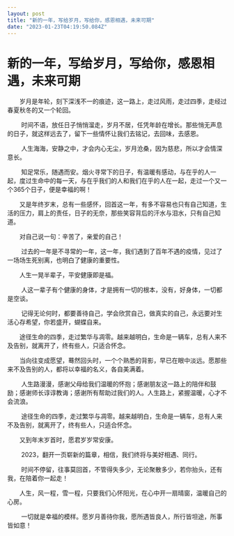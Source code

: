 ```yaml
---
layout: post
title: "新的一年，写给岁月，写给你，感恩相遇，未来可期"
date: "2023-01-23T04:19:50.084Z"
---
```

新的一年，写给岁月，写给你，感恩相遇，未来可期
=======================

　　岁月是年轮，刻下深浅不一的痕迹，这一路上，走过风雨，走过四季，走经过春夏秋冬的又一个轮回。

　　 时间不语，放任日子悄悄溜走，岁月不居，任凭年龄在增长。那些悄无声息的日子，就这样远去了，留下一些情怀让我们去铭记，去回味，去感恩。

　　 人生海海，安静之中，才会内心无尘，岁月沧桑，因为慈悲，所以才会情深意长。

　　 知足常乐，随遇而安。烟火寻常下的日子，有温暖有感动，与在乎的人一起，度过生命中的每一天，与在乎我们的人和我们在乎的人在一起，走过一个又一个365个日子，便是幸福的啊！

　　又是年终岁末，总有一些感怀，回首这一年，有多不容易也只有自己知道，生活的压力，肩上的责任，日子的无奈，那些笑容背后的汗水与泪水，只有自己知道。

　　对自己说一句：辛苦了，亲爱的自己！

　　 过去的一年是不寻常的一年，这一年，我们遇到了百年不遇的疫情，见过了一场场生死别离，也明白了健康的重要性。

　　人生一晃半辈子，平安健康即是福。

　　 人这一辈子有个健康的身体，才是拥有一切的根本，没有，好身体，一切都是空谈。

　　 记得无论何时，都要善待自己，学会欣赏自己，做真实的自己，永远要对生活心存希望，你若盛开，蝴蝶自来。

　　途径生命的四季，走过繁华与凋零。越来越明白，生命是一辆车，总有人来不及告别，就离开了，终有些人，只适合怀念。

　　当向往变成愿望，蓦然回头时，一个个熟悉的背影，早已在眼中淡远。愿那些来不及告别的人，都将以幸福的名义，各自美满着。

　　 人生路漫漫，感谢父母给我们温暖的怀抱；感谢朋友这一路上的陪伴和鼓励；感谢师长谆谆教诲；感谢所有帮助过我们的人。人生路上，紧握温暖，心才不会流浪。

　　 途径生命的四季，走过繁华与凋零。越来越明白，生命是一辆车，总有人来不及告别，就离开了，终有些人，只适合怀念。

　　又到年末岁首时，愿君岁岁常安康。

　　 2023，翻开一页崭新的篇章，相信，我们终将与美好相遇、同行。

　　 时间不停留，往事莫回首，不管得失多少，无论聚散多少，若你抬头，还有我，在陪着你一起走！

　　人生，风一程，雪一程，只要我们心怀阳光，在心中开一扇晴窗，温暖自己的心房。

　　 一切就是幸福的模样。愿岁月善待你我，愿所遇皆良人，所行皆坦途，所事皆如意！